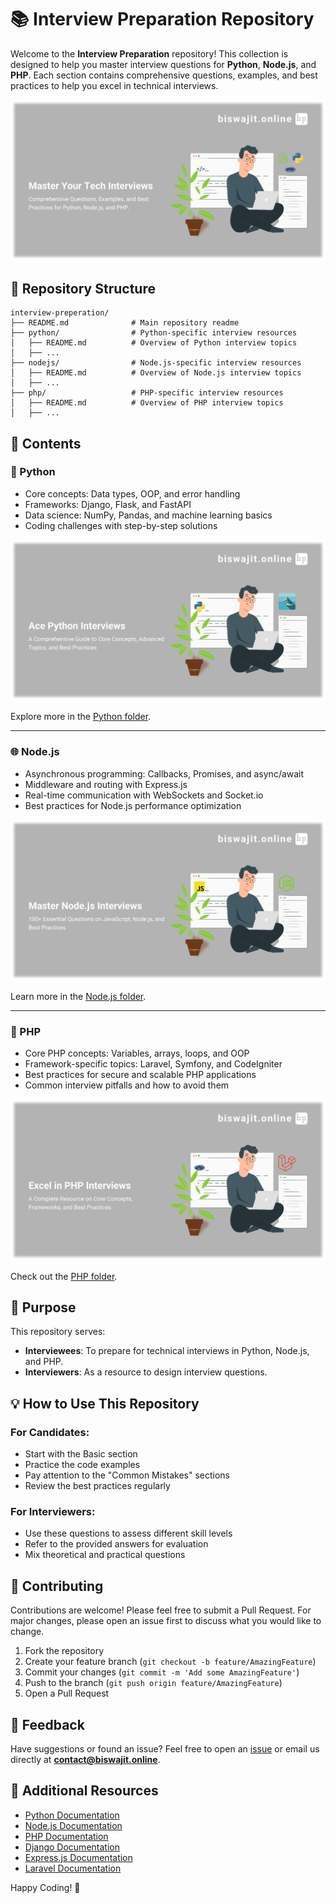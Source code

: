 # 📚 Interview Preparation Repository

Welcome to the **Interview Preparation** repository! This collection is designed to help you master interview questions for **Python**, **Node.js**, and **PHP**. Each section contains comprehensive questions, examples, and best practices to help you excel in technical interviews.

![Main Banner@2x.png](./img/Main%20Banner@2x.png)

## 📂 Repository Structure

```plaintext
interview-preperation/
├── README.md              # Main repository readme
├── python/                # Python-specific interview resources
│   ├── README.md          # Overview of Python interview topics
│   ├── ...
├── nodejs/                # Node.js-specific interview resources
│   ├── README.md          # Overview of Node.js interview topics
│   ├── ...
├── php/                   # PHP-specific interview resources
│   ├── README.md          # Overview of PHP interview topics
│   ├── ...
```

## 📖 Contents

### 🐍 Python
- Core concepts: Data types, OOP, and error handling
- Frameworks: Django, Flask, and FastAPI
- Data science: NumPy, Pandas, and machine learning basics
- Coding challenges with step-by-step solutions

![Python Banner@2x.png](./img/Python%20Banner@2x.png)

Explore more in the [Python folder](./python/README.md).

---

### 🌐 Node.js
- Asynchronous programming: Callbacks, Promises, and async/await
- Middleware and routing with Express.js
- Real-time communication with WebSockets and Socket.io
- Best practices for Node.js performance optimization

![Node Js Banner@2x.png](./img/Node%20Js%20Banner@2x.png)

Learn more in the [Node.js folder](./nodejs/README.md).

---

### 🐘 PHP
- Core PHP concepts: Variables, arrays, loops, and OOP
- Framework-specific topics: Laravel, Symfony, and CodeIgniter
- Best practices for secure and scalable PHP applications
- Common interview pitfalls and how to avoid them
  
![PHP Banner@2x.png](./img/PHP%20Banner@2x.png)

Check out the [PHP folder](./php/README.md).



## 🎯 Purpose

This repository serves:
- **Interviewees**: To prepare for technical interviews in Python, Node.js, and PHP.
- **Interviewers**: As a resource to design interview questions.

## 💡 How to Use This Repository

### For Candidates:
- Start with the Basic section
- Practice the code examples
- Pay attention to the "Common Mistakes" sections
- Review the best practices regularly

### For Interviewers:
- Use these questions to assess different skill levels
- Refer to the provided answers for evaluation
- Mix theoretical and practical questions

## 🤝 Contributing

Contributions are welcome! Please feel free to submit a Pull Request. For major changes, please open an issue first to discuss what you would like to change.

1. Fork the repository
2. Create your feature branch (`git checkout -b feature/AmazingFeature`)
3. Commit your changes (`git commit -m 'Add some AmazingFeature'`)
4. Push to the branch (`git push origin feature/AmazingFeature`)
5. Open a Pull Request

## 📧 Feedback

Have suggestions or found an issue? Feel free to open an [issue](https://github.com/biswajitfsd/interview-preperation/issues) or email us directly at **contact@biswajit.online**.

## 🔗 Additional Resources

- [Python Documentation](https://docs.python.org/3/)
- [Node.js Documentation](https://nodejs.org/docs/)
- [PHP Documentation](https://www.php.net/docs.php)
- [Django Documentation](https://docs.djangoproject.com/)
- [Express.js Documentation](https://expressjs.com/)
- [Laravel Documentation](https://laravel.com/docs/)

Happy Coding! 🚀